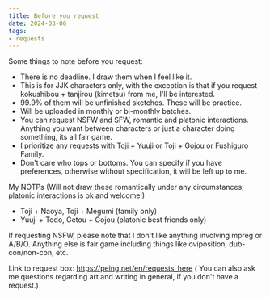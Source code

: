 ```yaml
---
title: Before you request
date: 2024-03-06
tags:
- requests
---
```

Some things to note before you request:
- There is no deadline. I draw them when I feel like it.
- This is for JJK characters only, with the exception is that if you request kokushibou + tanjirou (kimetsu) from me, I'll be interested.
- 99.9% of them will be unfinished sketches. These will be practice.
- Will be uploaded in monthly or bi-monthly batches.
- You can request NSFW and SFW, romantic and platonic interactions. Anything you want between characters or just a character doing something, its all fair game. 
- I prioritize any requests with Toji + Yuuji or Toji + Gojou or Fushiguro Family. 
- Don't care who tops or bottoms. You can specify if you have preferences, otherwise without specification, it will be left up to me. 

My NOTPs (Will not draw these romantically under any circumstances, platonic interactions is ok and welcome!)
- Toji + Naoya, Toji + Megumi (family only)
- Yuuji + Todo, Getou + Gojou (platonic best friends only)

If requesting NSFW, please note that I don't like anything involving mpreg or A/B/O. Anything else is fair game including things like oviposition, dub-con/non-con, etc. 

Link to request box: https://peing.net/en/requests_here
( You can also ask me questions regarding art and writing in general, if you don't have a request.)